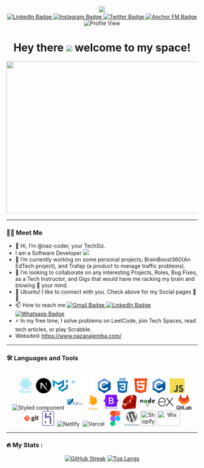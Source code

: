 <div id="header" align="center">
  <img src="https://media.giphy.com/media/M9gbBd9nbDrOTu1Mqx/giphy.gif" width="100"/>
</div>
<div id="badges" align="center">
  <a href="https://www.linkedin.com/in/favour-naza-anajemba-02a156196">
    <img src="https://img.shields.io/badge/LinkedIn-blue?style=for-the-badge&logo=linkedin&logoColor=white" alt="LinkedIn Badge"/>
  </a>
  <a href="https://www.instagram.com/naz.codes/">
    <img src="https://img.shields.io/badge/Instagram-pink?style=for-the-badge&logo=instagram&logoColor=black" alt="Instagram Badge"/>
  </a>
  <a href="https://www.twitter.com/TechSiz">
    <img src="https://img.shields.io/badge/Twitter-blue?style=for-the-badge&logo=twitter&logoColor=white" alt="Twitter Badge"/>
  </a>
  <a href="https://podcasts.google.com/feed/aHR0cHM6Ly9hbmNob3IuZm0vcy82Mzk0YTUzMC9wb2RjYXN0L3Jzcw==">
    <img src="https://img.shields.io/badge/Anchor-purple?style=for-the-badge&logo=anchor&logoColor=white" alt="Anchor FM Badge"/>
  </a>
</div>
<div align="center">
  <img src="https://komarev.com/ghpvc/?username=naz-coder&style=flat-square&color=blue" alt="Profile View"/>
</div>
<div align="center">
<h1>
  Hey there
  <img src="https://media.giphy.com/media/hvRJCLFzcasrR4ia7z/giphy.gif" width="30px"/>
  welcome to my space!
</h1>
</div>
<div align="center">
  <img src="https://img.freepik.com/free-photo/close-up-image-programer-working-his-desk-office_1098-18707.jpg?w=740&t=st=1679784364~exp=1679784964~hmac=b1acbb60c68f39b8447a2b2e6684fd4d3a69e0bae273f672c2b66d52a6c7ee99" width="800" height="400"/>
</div>

---

### :woman_technologist: Meet Me
- 👋 Hi, I’m @naz-coder, your TechSiz.
- I am a Software Developer <img src="https://media.giphy.com/media/WUlplcMpOCEmTGBtBW/giphy.gif" width="30">
- 🌱 I’m currently working on some personal projects; BrainBoost360(An EdTech project), and Trafap (a product to manage traffic problems).
- 💞️ I’m looking to collaborate on any interesting Projects, Roles, Bug Fixes, as a Tech Instructor, and Gigs that would have me racking my brain and blowing 🤯 your mind.
- 🔗 Ubuntu! I like to connect with you. Check above for my Social pages 💜💡
- 📫 How to reach me <a href="mailto:nazanajemba@gmail.com/">
    <img src="https://img.shields.io/badge/Gmail-red?style=for-the-badge&logo=gmail&logoColor=white" alt="Gmail Badge"/>
  </a>      <a href="https://www.linkedin.com/in/favour-naza-anajemba-02a156196">
    <img src="https://img.shields.io/badge/LinkedIn-blue?style=for-the-badge&logo=linkedin&logoColor=white" alt="LinkedIn Badge"/>
  </a>      <a href="https://wa.me/2348167265619">
    <img src="https://img.shields.io/badge/Whatsapp-green?style=for-the-badge&logo=whatsapp&logoColor=white" alt="Whatsapp Badge"/>
  </a>  
- :zap: In my free time, I solve problems on LeetCode, join Tech Spaces, read tech articles, or play Scrabble.
- Website🌐 https://www.nazanajemba.com/

---

### :hammer_and_wrench: Languages and Tools
<div align="center">
  <img src="https://github.com/devicons/devicon/blob/master/icons/react/react-original-wordmark.svg" title="React" alt="React" width="40" height="40"/>&nbsp;
  <img src="https://github.com/devicons/devicon/blob/master/icons/nextjs/nextjs-original.svg" title="NextJS" **alt="NextJS" width="40" height="40"/>
  <img src="https://github.com/devicons/devicon/blob/master/icons/materialui/materialui-original.svg" title="Material UI" alt="Material UI" width="40" height="40"/>&nbsp;
  <img src="https://github.com/devicons/devicon/blob/master/icons/tailwindcss/tailwindcss-original-wordmark.svg" title="Tailwind" alt="Tailwind " width="60" height="60"/>&nbsp;
  <img src="https://github.com/devicons/devicon/blob/master/icons/c/c-original.svg" title="C" alt="C " width="40" height="40"/>&nbsp;
  <img src="https://github.com/devicons/devicon/blob/master/icons/css3/css3-plain-wordmark.svg"  title="CSS3" alt="CSS" width="40" height="40"/>&nbsp;
  <img src="https://github.com/devicons/devicon/blob/master/icons/html5/html5-original.svg" title="HTML5" alt="HTML" width="40" height="40"/>&nbsp;
  <img src="https://github.com/devicons/devicon/blob/master/icons/c/c-original.svg" title="Redux" alt="C " width="40" height="40"/>&nbsp;
  <img src="https://github.com/devicons/devicon/blob/master/icons/javascript/javascript-original.svg" title="JavaScript" alt="JavaScript" width="40" height="40"/>&nbsp;
  <img src="https://images.velog.io/images/jongsunpark88/post/a95507d6-6278-40c4-aed5-8f0ac23edeb5/style300.png" title="Styled component" alt="Styled component " width="60" height="40"/>&nbsp;
  <img src="https://github.com/devicons/devicon/blob/master/icons/sqlite/sqlite-original-wordmark.svg" title="SQlite"  alt="SQlite" width="40" height="40"/>&nbsp;
  <img src="https://github.com/devicons/devicon/blob/master/icons/firebase/firebase-plain-wordmark.svg" title="Firebase" alt="Firebase" width="40" height="40"/>&nbsp;
  <img src="https://github.com/devicons/devicon/blob/master/icons/bootstrap/bootstrap-original-wordmark.svg" title="Bootstrap" alt="Bootstrap" width="40" height="40"/>&nbsp;
  <img src="https://github.com/devicons/devicon/blob/master/icons/ruby/ruby-original.svg" title="Ruby"  alt="Ruby" width="40" height="40"/>&nbsp;
  <img src="https://github.com/devicons/devicon/blob/master/icons/nodejs/nodejs-original-wordmark.svg" title="NodeJS" alt="NodeJS" width="40" height="40"/>&nbsp;
  <img src="https://github.com/devicons/devicon/blob/master/icons/express/express-original.svg" title="Expressjs" alt="Expressjs" width="40" height="40"/>&nbsp;
  <img src="https://github.com/devicons/devicon/blob/master/icons/gitlab/gitlab-original-wordmark.svg" title="Gitlab" **alt="Gitlab" width="40" height="40"/>
  <img src="https://github.com/devicons/devicon/blob/master/icons/git/git-original-wordmark.svg" title="Git" **alt="Git" width="40" height="40"/>
  <img src="https://github.com/devicons/devicon/blob/master/icons/heroku/heroku-original.svg" title="Heorku" **alt="Heroku" width="40" height="40"/>
  <img src="https://mma.prnewswire.com/media/1099201/Netlify_Logo.jpg?p=facebook" title="Netlify" alt="Netlify" width="70" height="40"/>&nbsp;
  <img src="https://mms.businesswire.com/media/20211123005573/en/929867/23/vercel-logo-freelogovectors.net.jpg" title="Vercel" alt="Vercel" width=60" height="40"/>&nbsp;
  <img src="https://github.com/devicons/devicon/blob/master/icons/figma/figma-original.svg" title="Figma" **alt="Figma" width="40" height="40"/>
  <img src="https://github.com/devicons/devicon/blob/master/icons/wordpress/wordpress-original.svg" title="WordPress" **alt="WordPress" width="40" height="40"/>
  <img src="https://cdn-icons-png.flaticon.com/512/825/825500.png?w=740&t=st=1679814205~exp=1679814805~hmac=e68e43ab09113001f4490633dd0218a6e492ce4959234193104108abba9fbe9c" title="Shopify" **alt="Shopify" width="40" height="40"/>
  <img src="https://i.pcmag.com/imagery/reviews/00Z1mnZCcGR9r9D5hNbsFbW-36.fit_scale.size_1028x578.v1612863800.jpg" title="Wix" **alt="Wix" width="60" height="40"/>
</div>

---

### :fire: My Stats :
<div align="center">
                                   
[![GitHub Streak](http://github-readme-streak-stats.herokuapp.com?user=naz-coder&theme=shades-of-purple&mode=weekly&currStreakNum=EBEACA&fire=EB5454&currStreakLabel=EB5754)](https://git.io/streak-stats)       [![Top Langs](https://github-readme-stats.vercel.app/api/top-langs/?username=naz-coder&layout=compact&theme=shades-of-purple)](https://github.com/anuraghazra/github-readme-stats)
                   
</div>           

<!-- [![GitHub Streak](http://github-readme-streak-stats.herokuapp.com?user=naz-coder&theme=shades-of-purple&currStreakNum=EBEACA&fire=EB5454&currStreakLabel=EB5754)](https://git.io/streak-stats) 
[![Readme Quotes](https://quotes-github-readme.vercel.app/api?type=horizontal&theme=dark)](https://github.com/piyushsuthar/github-readme-quotes)
-->

<!---
naz-coder/naz-coder is a ✨ special ✨ repository because its `README.md` (this file) appears on your GitHub profile.
You can click the Preview link to take a look at your changes.
--->
